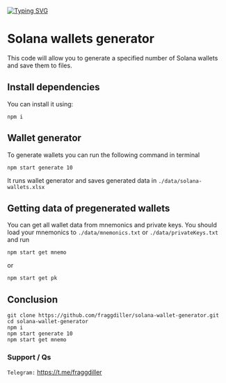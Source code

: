 [![Typing SVG](https://readme-typing-svg.demolab.com?font=Raleway&weight=500&size=50&duration=3000&pause=1000&color=20F700&center=true&vCenter=true&width=640&height=90&lines=Solana+Wallet+Generator)](https://git.io/typing-svg)

# Solana wallets generator

This code will allow you to generate a specified number of Solana wallets and save them to files.

## Install dependencies

You can install it using:
```
npm i
```

## Wallet generator

To generate wallets you can run the following command in terminal
```
npm start generate 10
```

It runs wallet generator and saves generated data in `./data/solana-wallets.xlsx`

## Getting data of pregenerated wallets
You can get all wallet data from mnemonics and private keys. You should load your mnemonics to `./data/mnemonics.txt` or `./data/privateKeys.txt` and run
```
npm start get mnemo
```
or
```
npm start get pk
```

## Conclusion
```
git clone https://github.com/fraggdiller/solana-wallet-generator.git
cd solana-wallet-generator
npm i
npm start generate 10
npm start get mnemo
```

### Support / Qs

`Telegram:` https://t.me/fraggdiller